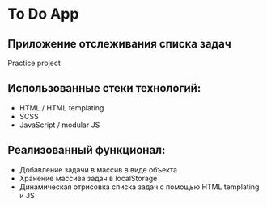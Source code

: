 # To Do App
## Приложение отслеживания списка задач
Practice project

## Использованные стеки технологий:

- HTML / HTML templating
- SCSS
- JavaScript / modular JS

## Реализованный функционал:

- Добавление задачи в массив в виде объекта
- Хранение массива задач в localStorage
- Динамическая отрисовка списка задач с помощью HTML templating и JS